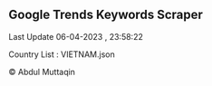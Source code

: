 

## Google Trends Keywords Scraper 
 
Last Update 06-04-2023 , 23:58:22

Country List :
VIETNAM.json



© Abdul Muttaqin 
